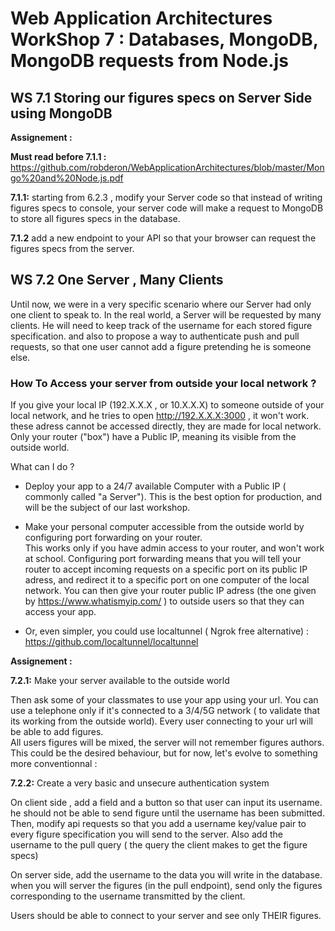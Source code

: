 # Web Application Architectures WorkShop 7 : Databases, MongoDB, MongoDB requests from Node.js



## WS 7.1 Storing our figures specs on Server Side using MongoDB


**Assignement :**  


**Must read before 7.1.1 :**
https://github.com/robderon/WebApplicationArchitectures/blob/master/Mongo%20and%20Node.js.pdf


**7.1.1:** starting from 6.2.3 , modify your Server code so that instead of writing figures specs to console, your server code will make a request to MongoDB to store all figures specs in the database.  


**7.1.2** add a new endpoint to your API so that your browser can request the figures specs from the server.


## WS 7.2 One Server , Many Clients

Until now, we were in a very specific scenario where our Server had only one client to speak to. In the real world, a Server will be requested by many clients. He will need to keep track of the username for each stored figure specification. and also to propose a way to authenticate push and pull requests, so that one user cannot add a figure pretending he is someone else.


### How To Access your server from outside your local network ?

If you give your local  IP (192.X.X.X , or 10.X.X.X) to someone outside of your local network, and he tries to open http://192.X.X.X:3000 , it won't work. these adress cannot be accessed directly, they are made for local network. Only your router ("box") have a Public IP, meaning its visible from the outside world. 

What can I do ?

- Deploy your app to a 24/7 available Computer with a Public IP ( commonly called "a Server"). This is the best option for production, and will be the subject of our last workshop.

- Make your personal computer accessible from the outside world by configuring port forwarding on your router.  
This works only if you have admin access to your router, and won't work at school. Configuring port forwarding means that you will tell your router to accept incoming requests on a specific port on its public IP adress, and redirect it to a specific port on one computer of the local network. You can then give your router public IP adress (the one given by https://www.whatismyip.com/ ) to outside users so that they can access your app.

- Or, even simpler, you could use localtunnel ( Ngrok free alternative) : https://github.com/localtunnel/localtunnel



**Assignement :**  

**7.2.1:** Make your server available to the outside world

Then ask some of your classmates to use your app using your url. You can use a telephone only if it's connected to a 3/4/5G network ( to validate that its working from the outside world).
Every user connecting to your url will be able to add figures.  
All users figures will be mixed, the server will not remember figures authors.  
This could be the desired behaviour, but for now, let's evolve to something more conventionnal :


**7.2.2:** Create a very basic and unsecure authentication system

On client side , add a field and a button so that user can input its username. he should not be able to send figure until the username has been submitted.  
Then, modify api requests so that you add a username key/value pair to every figure specification you will send to the server. Also add the username to the pull query ( the query the client makes to get the figure specs)

On server side, add the username to the data you will write in the database. when you will server the figures (in the pull endpoint), send only the figures corresponding to the username transmitted by the client.


Users should be able to connect to your server and see only THEIR figures.

